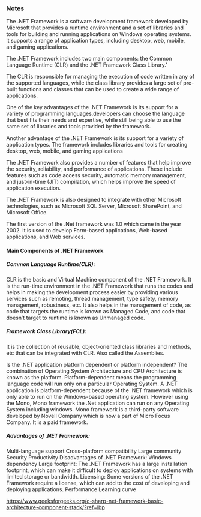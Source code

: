 ### Notes
The .NET Framework is a software development framework developed by Microsoft that provides a runtime environment and a set of libraries and tools for building and running applications on Windows operating systems. it supports a range of application types, including desktop, web, mobile, and gaming applications.

The .NET Framework includes two main components: the Common Language Runtime (CLR) and the .NET Framework Class Library.’

The CLR is responsible for managing the execution of code written in any of the supported languages, while the class library provides a large set of pre-built functions and classes that can be used to create a wide range of applications.

One of the key advantages of the .NET Framework is its support for a variety of programming languages.developers can choose the language that best fits their needs and expertise, while still being able to use the same set of libraries and tools provided by the framework.

Another advantage of the .NET Framework is its support for a variety of application types. The framework includes libraries and tools for creating desktop, web, mobile, and gaming applications

The .NET Framework also provides a number of features that help improve the security, reliability, and performance of applications. These include features such as code access security, automatic memory management, and just-in-time (JIT) compilation, which helps improve the speed of application execution.

The .NET Framework is also designed to integrate with other Microsoft technologies, such as Microsoft SQL Server, Microsoft SharePoint, and Microsoft Office.

The first version of the .Net framework was 1.0 which came in the year 2002.
It is used to develop Form-based applications, Web-based applications, and Web services.

#### Main Components of .NET Framework
##### Common Language Runtime(CLR):
CLR is the basic and Virtual Machine component of the .NET Framework. It is the run-time environment in the .NET Framework that runs the codes and helps in making the development process easier by providing various services such as remoting, thread management, type safety, memory management, robustness, etc. 
 It also helps in the management of code, as code that targets the runtime is known as Managed Code, and code that doesn’t target to runtime is known as Unmanaged code. 
##### Framework Class Library(FCL):
It is the collection of reusable, object-oriented class libraries and methods, etc that can be integrated with CLR. Also called the Assemblies.

Is the .NET application platform dependent or platform independent?
The combination of Operating System Architecture and CPU Architecture is known as the platform. Platform-dependent means the programming language code will run only on a particular Operating System.
 A .NET application is platform-dependent because of the .NET framework which is only able to run on the Windows-based operating system.
However using the Mono, Mono framework the .Net application can run on any Operating System including windows. Mono framework is a third-party software developed by Novell Company which is now a part of Micro Focus Company. It is a paid framework. 

##### Advantages of .NET Framework:
Multi-language support
Cross-platform compatibility
Large community
Security
Productivity
Disadvantages of .NET Framework:
Windows dependency
Large footprint: The .NET Framework has a large installation footprint, which can make it difficult to deploy applications on systems with limited storage or bandwidth.
Licensing: Some versions of the .NET Framework require a license, which can add to the cost of developing and deploying applications.
Performance
Learning curve

https://www.geeksforgeeks.org/c-sharp-net-framework-basic-architecture-component-stack/?ref=lbp
